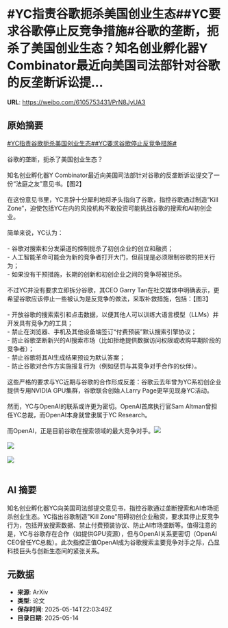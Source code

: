 # #YC指责谷歌扼杀美国创业生态##YC要求谷歌停止反竞争措施#谷歌的垄断，扼杀了美国创业生态？知名创业孵化器Y Combinator最近向美国司法部针对谷歌的反垄断诉讼提...

**URL**: https://weibo.com/6105753431/PrN8JyUA3

## 原始摘要

<a href="https://m.weibo.cn/search?containerid=231522type%3D1%26t%3D10%26q%3D%23YC%E6%8C%87%E8%B4%A3%E8%B0%B7%E6%AD%8C%E6%89%BC%E6%9D%80%E7%BE%8E%E5%9B%BD%E5%88%9B%E4%B8%9A%E7%94%9F%E6%80%81%23&amp;extparam=%23YC%E6%8C%87%E8%B4%A3%E8%B0%B7%E6%AD%8C%E6%89%BC%E6%9D%80%E7%BE%8E%E5%9B%BD%E5%88%9B%E4%B8%9A%E7%94%9F%E6%80%81%23" data-hide=""><span class="surl-text">#YC指责谷歌扼杀美国创业生态#</span></a><a href="https://m.weibo.cn/search?containerid=231522type%3D1%26t%3D10%26q%3D%23YC%E8%A6%81%E6%B1%82%E8%B0%B7%E6%AD%8C%E5%81%9C%E6%AD%A2%E5%8F%8D%E7%AB%9E%E4%BA%89%E6%8E%AA%E6%96%BD%23&amp;extparam=%23YC%E8%A6%81%E6%B1%82%E8%B0%B7%E6%AD%8C%E5%81%9C%E6%AD%A2%E5%8F%8D%E7%AB%9E%E4%BA%89%E6%8E%AA%E6%96%BD%23" data-hide=""><span class="surl-text">#YC要求谷歌停止反竞争措施#</span></a><br><br>谷歌的垄断，扼杀了美国创业生态？<br><br>知名创业孵化器Y Combinator最近向美国司法部针对谷歌的反垄断诉讼提交了一份“法庭之友”意见书。【图2】<br><br>在这份意见书里，YC言辞十分犀利地将矛头指向了谷歌，指控谷歌通过制造“Kill Zone”，迫使包括YC在内的风投机构不敢投资可能挑战谷歌的搜索和AI初创企业。<br><br>简单来说，YC认为：<br><br>- 谷歌对搜索和分发渠道的控制扼杀了初创企业的创立和融资；<br>- 人工智能革命可能会为新的竞争者打开大门，但前提是必须限制谷歌的把关行为；<br>- 如果没有干预措施，长期的创新和初创企业之间的竞争将被扼杀。<br><br>不过YC并没有要求立即拆分谷歌，其CEO Garry Tan在社交媒体中明确表示，更希望谷歌应该停止一些被认为是反竞争的做法，采取补救措施，包括：【图3】<br><br>- 开放谷歌的搜索索引和点击数据，以便其他人可以训练大语言模型（LLMs）并开发具有竞争力的工具；<br>- 禁止在浏览器、手机及其他设备端签订“付费预装”默认搜索引擎协议；<br>- 防止谷歌垄断新兴的AI搜索市场（比如拒绝提供数据访问权限或收购早期阶段的竞争者）；<br>- 禁止谷歌将其AI生成结果预设为默认答案；<br>- 防止谷歌对合作方实施报复行为（例如惩罚与其竞争对手合作的伙伴）。<br><br>这些严格的要求与YC近期与谷歌的合作形成反差：谷歌云去年曾为YC系初创企业提供专用NVIDIA GPU集群，谷歌联合创始人Larry Page更罕见现身YC活动。<br><br>然而，YC与OpenAI的联系或许更为密切。OpenAI首席执行官Sam Altman曾担任YC总裁，而OpenAI本身就曾隶属于YC Research。<br><br>而OpenAI，正是目前谷歌在搜索领域的最大竞争对手。<img style="" src="https://tvax2.sinaimg.cn/large/006Fd7o3gy1i1f3af39u5j30zk0kan13.jpg" referrerpolicy="no-referrer"><br><br><img style="" src="https://tvax4.sinaimg.cn/large/006Fd7o3gy1i1f3ah3ncyj30t90zkgur.jpg" referrerpolicy="no-referrer"><br><br><img style="" src="https://tvax4.sinaimg.cn/large/006Fd7o3gy1i1f3aiq9vjj30t20beagq.jpg" referrerpolicy="no-referrer"><br><br>

## AI 摘要

知名创业孵化器YC向美国司法部提交意见书，指控谷歌通过垄断搜索和AI市场扼杀创业生态。YC指出谷歌制造"Kill Zone"阻碍初创企业融资，要求其停止反竞争行为，包括开放搜索数据、禁止付费预装协议、防止AI市场垄断等。值得注意的是，YC与谷歌存在合作（如提供GPU资源），但与OpenAI关系更密切（OpenAI CEO曾任YC总裁）。此次指控正值OpenAI成为谷歌搜索主要竞争对手之际，凸显科技巨头与创新生态间的紧张关系。

## 元数据

- **来源**: ArXiv
- **类型**: 论文
- **保存时间**: 2025-05-14T22:03:49Z
- **目录日期**: 2025-05-14
